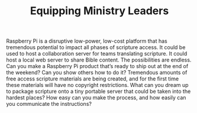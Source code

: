 ﻿---
title: Equipping Ministry Leaders
intro: How can you leverage Raspberry Pi to increase scripture access?  

champions:
- name:
    WyCliffe Associates
  logo:
    wycliffe.jpg
---
Raspberry Pi is a disruptive low-power, low-cost platform that has tremendous potential to impact all phases of scripture access. It could be used to host a collaboration server for teams translating scripture. It could host a local web server to share Bible content. The possibilities are endless. Can you make a Raspberry Pi product that’s ready to ship out at the end of the weekend?  Can you show others how to do it?
Tremendous amounts of free access scripture materials are being created, and for the first time these materials will have no copyright restrictions. What can you dream up to package scripture onto a tiny portable server that could be taken into the hardest places? How easy can you make the process, and how easily can you communicate the instructions?
